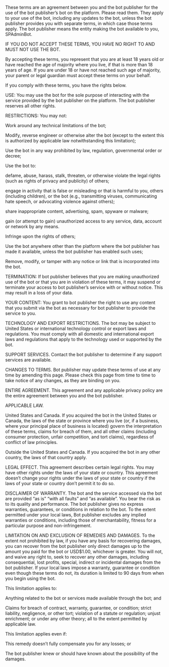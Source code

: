 These terms are an agreement between you and the bot publisher for the use of the bot publisher’s bot on the platform. Please read them. They apply to your use of the bot, including any updates to the bot, unless the bot publisher provides you with separate terms, in which case those terms apply. The bot publisher means the entity making the bot available to you, SPAdminBot.

IF YOU DO NOT ACCEPT THESE TERMS, YOU HAVE NO RIGHT TO AND MUST NOT USE THE BOT.

By accepting these terms, you represent that you are at least 18 years old or have reached the age of majority where you live, if that is more than 18 years of age. If you are under 18 or have not reached such age of majority, your parent or legal guardian must accept these terms on your behalf.

If you comply with these terms, you have the rights below.

USE: You may use the bot for the sole purpose of interacting with the service provided by the bot publisher on the platform. The bot publisher reserves all other rights.

RESTRICTIONS: You may not:

Work around any technical limitations of the bot;

Modify, reverse engineer or otherwise alter the bot (except to the extent this is authorized by applicable law notwithstanding this limitation);

Use the bot in any way prohibited by law, regulation, governmental order or decree;

Use the bot to:

defame, abuse, harass, stalk, threaten, or otherwise violate the legal rights (such as rights of privacy and publicity) of others;

engage in activity that is false or misleading or that is harmful to you, others (including children), or the bot (e.g., transmitting viruses, communicating hate speech, or advocating violence against others);

share inappropriate content, advertising, spam, spyware or malware;

gain (or attempt to gain) unauthorized access to any service, data, account or network by any means.

Infringe upon the rights of others;

Use the bot anywhere other than the platform where the bot publisher has made it available, unless the bot publisher has enabled such uses;

Remove, modify, or tamper with any notice or link that is incorporated into the bot.

TERMINATION: If bot publisher believes that you are making unauthorized use of the bot or that you are in violation of these terms, it may suspend or terminate your access to bot publisher’s service with or without notice. This may result in a loss of your data.

YOUR CONTENT: You grant to bot publisher the right to use any content that you submit via the bot as necessary for bot publisher to provide the service to you.

TECHNOLOGY AND EXPORT RESTRICTIONS. The bot may be subject to United States or international technology control or export laws and regulations. You must comply with all domestic and international export laws and regulations that apply to the technology used or supported by the bot.

SUPPORT SERVICES. Contact the bot publisher to determine if any support services are available.

CHANGES TO TERMS. Bot publisher may update these terms of use at any time by amending this page. Please check this page from time to time to take notice of any changes, as they are binding on you.

ENTIRE AGREEMENT. This agreement and any applicable privacy policy are the entire agreement between you and the bot publisher.

APPLICABLE LAW.

United States and Canada. If you acquired the bot in the United States or Canada, the laws of the state or province where you live (or, if a business, where your principal place of business is located) govern the interpretation of these terms, claims for breach of them, and all other claims (including consumer protection, unfair competition, and tort claims), regardless of conflict of law principles.

Outside the United States and Canada. If you acquired the bot in any other country, the laws of that country apply.

LEGAL EFFECT. This agreement describes certain legal rights. You may have other rights under the laws of your state or country. This agreement doesn’t change your rights under the laws of your state or country if the laws of your state or country don’t permit it to do so.

DISCLAIMER OF WARRANTY. The bot and the service accessed via the bot are provided “as is” “with all faults” and “as available”. You bear the risk as to its quality and performance. The bot publisher gives no express warranties, guarantees, or conditions in relation to the bot. To the extent permitted under your local laws, Bot publisher excludes any implied warranties or conditions, including those of merchantability, fitness for a particular purpose and non-infringement.

LIMITATION ON AND EXCLUSION OF REMEDIES AND DAMAGES. To the extent not prohibited by law, if you have any basis for recovering damages, you can recover from the bot publisher only direct damages up to the amount you paid for the bot or USD$1.00, whichever is greater. You will not, and waive any right to, seek to recover any other damages, including consequential, lost profits, special, indirect or incidental damages from the bot publisher. If your local laws impose a warranty, guarantee or condition even though these terms do not, its duration is limited to 90 days from when you begin using the bot.

This limitation applies to:

Anything related to the bot or services made available through the bot; and

Claims for breach of contract, warranty, guarantee, or condition; strict liability, negligence, or other tort; violation of a statute or regulation; unjust enrichment; or under any other theory; all to the extent permitted by applicable law.

This limitation applies even if:

This remedy doesn’t fully compensate you for any losses; or

The bot publisher knew or should have known about the possibility of the damages.
